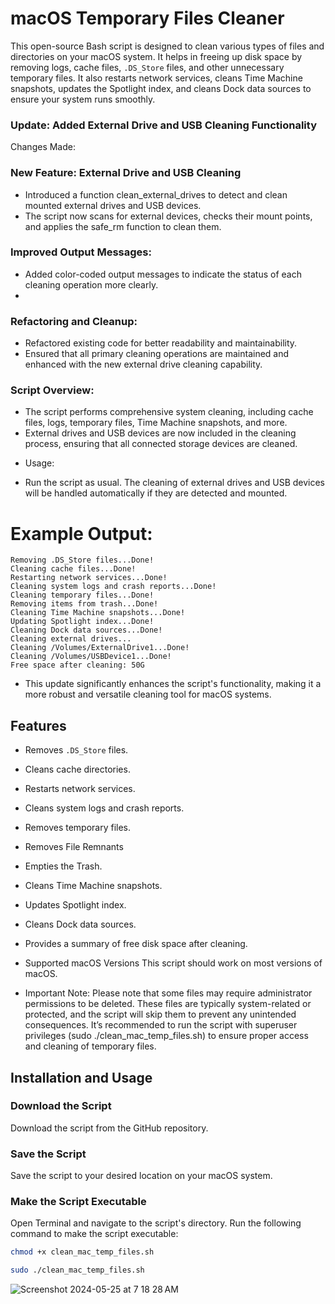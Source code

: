 # macOS Temporary Files Cleaner

This open-source Bash script is designed to clean various types of files and directories on your macOS system. It helps in freeing up disk space by removing logs, cache files, `.DS_Store` files, and other unnecessary temporary files. It also restarts network services, cleans Time Machine snapshots, updates the Spotlight index, and cleans Dock data sources to ensure your system runs smoothly.

### Update: Added External Drive and USB Cleaning Functionality
Changes Made:

### New Feature: External Drive and USB Cleaning

- Introduced a function clean_external_drives to detect and clean mounted external drives and USB devices.
- The script now scans for external devices, checks their mount points, and applies the safe_rm function to clean them.

### Improved Output Messages:

- Added color-coded output messages to indicate the status of each cleaning operation more clearly.
- 
### Refactoring and Cleanup:

- Refactored existing code for better readability and maintainability.
- Ensured that all primary cleaning operations are maintained and enhanced with the new external drive cleaning capability.

### Script Overview:

- The script performs comprehensive system cleaning, including cache files, logs, temporary files, Time Machine snapshots, and more.
- External drives and USB devices are now included in the cleaning process, ensuring that all connected storage devices are cleaned.

* Usage:

- Run the script as usual. The cleaning of external drives and USB devices will be handled automatically if they are detected and mounted.

# Example Output:

```
Removing .DS_Store files...Done!
Cleaning cache files...Done!
Restarting network services...Done!
Cleaning system logs and crash reports...Done!
Cleaning temporary files...Done!
Removing items from trash...Done!
Cleaning Time Machine snapshots...Done!
Updating Spotlight index...Done!
Cleaning Dock data sources...Done!
Cleaning external drives...
Cleaning /Volumes/ExternalDrive1...Done!
Cleaning /Volumes/USBDevice1...Done!
Free space after cleaning: 50G

```
- This update significantly enhances the script's functionality, making it a more robust and versatile cleaning tool for macOS systems. 


## Features

- Removes `.DS_Store` files.
- Cleans cache directories.
- Restarts network services.
- Cleans system logs and crash reports.
- Removes temporary files.
- Removes File Remnants
- Empties the Trash.
- Cleans Time Machine snapshots.
- Updates Spotlight index.
- Cleans Dock data sources.
- Provides a summary of free disk space after cleaning.

- Supported macOS Versions
This script should work on most versions of macOS.

- Important Note:
Please note that some files may require administrator permissions to be deleted. These files are typically system-related or protected, and the script will skip them to prevent any unintended consequences. It’s recommended to run the script with superuser privileges (sudo ./clean_mac_temp_files.sh) to ensure proper access and cleaning of temporary files.

## Installation and Usage

### Download the Script
Download the script from the GitHub repository.

### Save the Script
Save the script to your desired location on your macOS system.

### Make the Script Executable
Open Terminal and navigate to the script's directory. Run the following command to make the script executable:

```bash
chmod +x clean_mac_temp_files.sh
```
```bash
sudo ./clean_mac_temp_files.sh
```
![Screenshot 2024-05-25 at 7 18 28 AM](https://github.com/TorranceTech/macOS-Temporary-Files-Cleaner/assets/170806445/b785266f-2a04-4e44-92cc-eb2298e368db)

